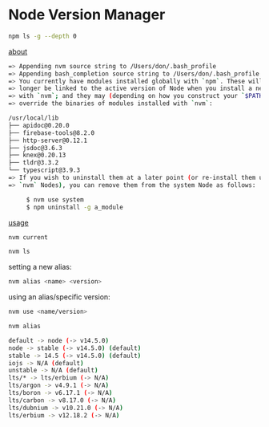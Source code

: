# Node Version Manager

```bash
npm ls -g --depth 0
```

[about](https://github.com/nvm-sh/nvm#about)

```bash
=> Appending nvm source string to /Users/don/.bash_profile
=> Appending bash_completion source string to /Users/don/.bash_profile
=> You currently have modules installed globally with `npm`. These will no
=> longer be linked to the active version of Node when you install a new node
=> with `nvm`; and they may (depending on how you construct your `$PATH`)
=> override the binaries of modules installed with `nvm`:

/usr/local/lib
├── apidoc@0.20.0
├── firebase-tools@8.2.0
├── http-server@0.12.1
├── jsdoc@3.6.3
├── knex@0.20.13
├── tldr@3.3.2
└── typescript@3.9.3
=> If you wish to uninstall them at a later point (or re-install them under your
=> `nvm` Nodes), you can remove them from the system Node as follows:

     $ nvm use system
     $ npm uninstall -g a_module
```

[usage](https://github.com/nvm-sh/nvm#usage)

```bash
nvm current

nvm ls
```

setting a new alias:

```bash
nvm alias <name> <version>
```

using an alias/specific version:

```bash
nvm use <name/version>
```

```bash
nvm alias

default -> node (-> v14.5.0)
node -> stable (-> v14.5.0) (default)
stable -> 14.5 (-> v14.5.0) (default)
iojs -> N/A (default)
unstable -> N/A (default)
lts/* -> lts/erbium (-> N/A)
lts/argon -> v4.9.1 (-> N/A)
lts/boron -> v6.17.1 (-> N/A)
lts/carbon -> v8.17.0 (-> N/A)
lts/dubnium -> v10.21.0 (-> N/A)
lts/erbium -> v12.18.2 (-> N/A)
```
